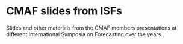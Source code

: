 # CMAF slides from ISFs

Slides and other materials from the CMAF members presentations at different International Symposia on Forecasting over the years.
